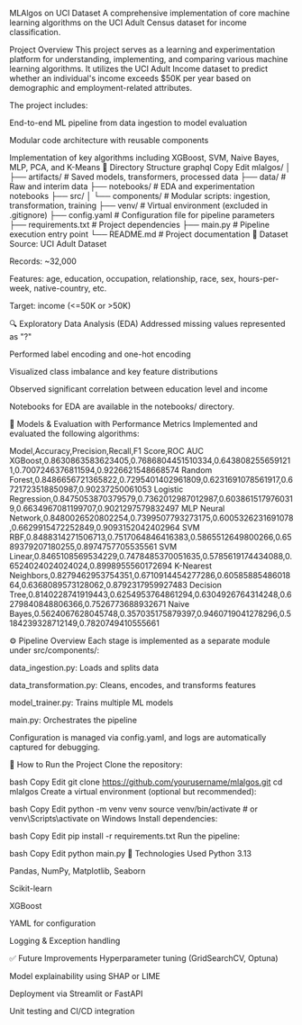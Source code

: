 MLAlgos on UCI Dataset
A comprehensive implementation of core machine learning algorithms on the UCI Adult Census dataset for income classification.

Project Overview
This project serves as a learning and experimentation platform for understanding, implementing, and comparing various machine learning algorithms. It utilizes the UCI Adult Income dataset to predict whether an individual's income exceeds $50K per year based on demographic and employment-related attributes.

The project includes:

End-to-end ML pipeline from data ingestion to model evaluation

Modular code architecture with reusable components

Implementation of key algorithms including XGBoost, SVM, Naive Bayes, MLP, PCA, and K-Means
📁 Directory Structure
graphql
Copy
Edit
mlalgos/
│
├── artifacts/              # Saved models, transformers, processed data
├── data/                   # Raw and interim data
├── notebooks/              # EDA and experimentation notebooks
├── src/
│   └── components/         # Modular scripts: ingestion, transformation, training
├── venv/                   # Virtual environment (excluded in .gitignore)
├── config.yaml             # Configuration file for pipeline parameters
├── requirements.txt        # Project dependencies
├── main.py                 # Pipeline execution entry point
└── README.md               # Project documentation
📂 Dataset
Source: UCI Adult Dataset

Records: ~32,000

Features: age, education, occupation, relationship, race, sex, hours-per-week, native-country, etc.

Target: income (<=50K or >50K)

🔍 Exploratory Data Analysis (EDA)
Addressed missing values represented as "?"

Performed label encoding and one-hot encoding

Visualized class imbalance and key feature distributions

Observed significant correlation between education level and income

Notebooks for EDA are available in the notebooks/ directory.

🧪 Models & Evaluation with Performance Metrics
Implemented and evaluated the following algorithms:

Model,Accuracy,Precision,Recall,F1 Score,ROC AUC
XGBoost,0.8630863583623405,0.7686804451510334,0.6438082556591211,0.7007246376811594,0.9226621548668574
Random Forest,0.8486656721365822,0.7295401402961809,0.6231691078561917,0.6721723518850987,0.90237250061053
Logistic Regression,0.8475053870379579,0.7362012987012987,0.6038615179760319,0.6634967081199707,0.9021297579832497
MLP Neural Network,0.8480026520802254,0.7399507793273175,0.6005326231691078,0.6629915472252849,0.9093152042402964
SVM RBF,0.8488314271506713,0.7517064846416383,0.5865512649800266,0.6589379207180255,0.8974757705535561
SVM Linear,0.8465108569534229,0.7478485370051635,0.5785619174434088,0.6524024024024024,0.8998955560172694
K-Nearest Neighbors,0.8279462953754351,0.6710914454277286,0.6058588548601864,0.6368089573128062,0.8792317959927483
Decision Tree,0.8140228741919443,0.6254953764861294,0.6304926764314248,0.6279840848806366,0.7526773688932671
Naive Bayes,0.5624067628045748,0.357035175879397,0.9460719041278296,0.5184239328712149,0.7820749410555661

⚙️ Pipeline Overview
Each stage is implemented as a separate module under src/components/:

data_ingestion.py: Loads and splits data

data_transformation.py: Cleans, encodes, and transforms features

model_trainer.py: Trains multiple ML models

main.py: Orchestrates the pipeline

Configuration is managed via config.yaml, and logs are automatically captured for debugging.

🚀 How to Run the Project
Clone the repository:

bash
Copy
Edit
git clone https://github.com/yourusername/mlalgos.git
cd mlalgos
Create a virtual environment (optional but recommended):

bash
Copy
Edit
python -m venv venv
source venv/bin/activate  # or venv\Scripts\activate on Windows
Install dependencies:

bash
Copy
Edit
pip install -r requirements.txt
Run the pipeline:

bash
Copy
Edit
python main.py
🧰 Technologies Used
Python 3.13

Pandas, NumPy, Matplotlib, Seaborn

Scikit-learn

XGBoost

YAML for configuration

Logging & Exception handling

✅ Future Improvements
Hyperparameter tuning (GridSearchCV, Optuna)

Model explainability using SHAP or LIME

Deployment via Streamlit or FastAPI

Unit testing and CI/CD integration

